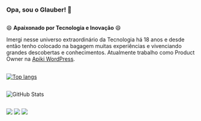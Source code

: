 ### Opa, sou o Glauber! 👋

##

😄 **Apaixonado por Tecnologia e Inovação** 😄

Imergi nesse universo extraordinário da Tecnologia há 18 anos e desde então tenho colocado na bagagem muitas experiências e vivenciando grandes descobertas e conhecimentos. 
Atualmente trabalho como Product Owner na [Apiki WordPress](https://apiki.com/).

##

[![Top langs](https://github-readme-stats.vercel.app/api/top-langs/?username=glaubermurta&layout=compact&theme=dracula)](https://github.com/glaubermurta/github-readme-stats)

##

![GitHub Stats](https://github-readme-stats.vercel.app/api/?username=glaubermurta&show_icons-tures&theme=dracula)

##

<div>   
  <a href="https://www.linkedin.com/in/glauber-murta" target="_blank"><img src="https://img.shields.io/badge/-LinkedIn-%230077B5?style=for-the-badge&logo=linkedin&logoColor=white" target="_blank"></a> 
  <a href = "https://api.whatsapp.com/send?phone=033998108588&text=Sua%20mensagem%20vai%20aqui"><img src="https://img.shields.io/badge/WhatsApp-25D366?style=for-the-badge&logo=whatsapp&logoColor=white" target="_blank"></a> 
  <a href = "mailto:glaubermurta@hotmail.com"><img src="https://img.shields.io/badge/Microsoft_Outlook-0078D4?style=for-the-badge&logo=microsoft-outlook&logoColor=white" target="_blank"></a>
</div>
